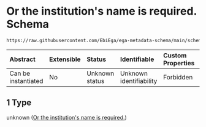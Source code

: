 # Or the institution's name is required. Schema

```txt
https://raw.githubusercontent.com/EbiEga/ega-metadata-schema/main/schemas/EGA.common-definitions.json#/definitions/contactDetails/anyOf/1
```



| Abstract            | Extensible | Status         | Identifiable            | Custom Properties | Additional Properties | Access Restrictions | Defined In                                                                                           |
| :------------------ | :--------- | :------------- | :---------------------- | :---------------- | :-------------------- | :------------------ | :--------------------------------------------------------------------------------------------------- |
| Can be instantiated | No         | Unknown status | Unknown identifiability | Forbidden         | Allowed               | none                | [EGA.common-definitions.json\*](../../../schemas/EGA.common-definitions.json "open original schema") |

## 1 Type

unknown ([Or the institution's name is required.](ega-4-definitions-contact-details-anyof-or-the-institutions-name-is-required.md))
